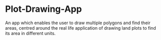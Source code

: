 # Plot-Drawing-App
An app which enables the user to draw multiple polygons and find their areas, centred around the real life application of drawing land plots to find its area in different units.
